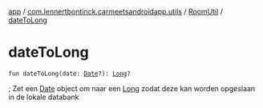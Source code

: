 [app](../../index.md) / [com.lennertbontinck.carmeetsandroidapp.utils](../index.md) / [RoomUtil](index.md) / [dateToLong](./date-to-long.md)

# dateToLong

`fun dateToLong(date: `[`Date`](http://docs.oracle.com/javase/6/docs/api/java/util/Date.html)`?): `[`Long`](https://kotlinlang.org/api/latest/jvm/stdlib/kotlin/-long/index.html)`?`

;
Zet een [Date](http://docs.oracle.com/javase/6/docs/api/java/util/Date.html) object om naar een [Long](https://kotlinlang.org/api/latest/jvm/stdlib/kotlin/-long/index.html) zodat deze kan worden opgeslaan in de lokale databank

